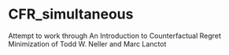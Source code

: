 # CFR_simultaneous

Attempt to work through An Introduction to Counterfactual Regret Minimization of Todd W. Neller and Marc Lanctot